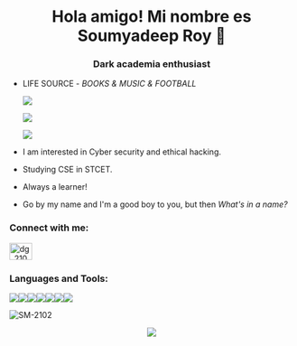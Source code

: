 <h1 align="center">Hola amigo! Mi nombre es Soumyadeep Roy 🖤</h1>
<h3 align="center">Dark academia enthusiast</h3>

  
- LIFE SOURCE - *BOOKS  &  MUSIC  &  FOOTBALL*

     ![](https://64.media.tumblr.com/0739239d127378152ec2ed55b95dc9db/c9bd3beb41efbe73-99/s400x600/55e26ee79d608d7e6eba90dd053e7569731a6f4d.gifv)
     
     ![](https://64.media.tumblr.com/e6c4e95bea1d6a360ef8bdc785ad11ae/c9bd3beb41efbe73-00/s400x600/d0b8c1271100990aa315ab6545196f4b035a876e.gifv)
     
     ![](https://hips.hearstapps.com/esquireuk.cdnds.net/16/17/1461773342-cryuff.gif?resize=320:*)
- I am interested in Cyber security and ethical hacking.
- Studying CSE in STCET.
- Always a learner!
- Go by my name and I'm a good boy to you, but then *What's in a name?*
            
            
<h3 align="left">Connect with me:</h3>
<p align="left">
<a href="https://www.linkedin.com/in/soumyadeep-roy-36b0b5218/"><img align="center" src="https://img.icons8.com/external-justicon-flat-justicon/64/000000/external-linkedin-social-media-justicon-flat-justicon.png" alt="dg_2103" height="30" width="40" /></a>
</p>


<h3 align="left">Languages and Tools:</h3>
<p align="left"> <img src="https://img.icons8.com/ios-filled/50/000000/c.png"/><img src="https://img.icons8.com/ios/50/000000/java-coffee-cup-logo--v1.png"/><img src="https://img.icons8.com/fluency-systems-filled/50/000000/python.png"/><img src="https://img.icons8.com/ios-filled/50/000000/sql.png"/><img src="https://img.icons8.com/ios-filled/50/000000/javascript.png"/><img src="https://img.icons8.com/ios-filled/50/000000/html.png"/><img src="https://img.icons8.com/ios-filled/50/000000/css.png"/>

<p><img align="center" src="https://github-readme-streak-stats.herokuapp.com/?user=SM-2102&" alt="SM-2102" /></p>
  
 <p align="center"><img align="center" src="https://i.imgur.com/yPs50AN.gif" /></p>
